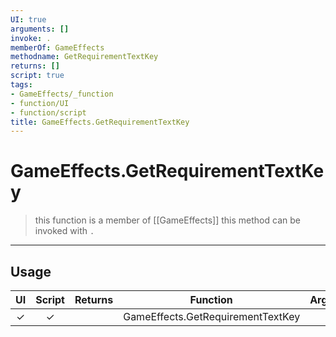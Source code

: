 ```yaml
---
UI: true
arguments: []
invoke: .
memberOf: GameEffects
methodname: GetRequirementTextKey
returns: []
script: true
tags:
- GameEffects/_function
- function/UI
- function/script
title: GameEffects.GetRequirementTextKey
---
```

# GameEffects.GetRequirementTextKey
> this function is a member of [[GameEffects]]
> this method can be invoked with `.`
-----
## Usage
|  UI | Script | Returns | Function | Arguments |
|:---:|:------:|-------:|:--------:|:---------|
|✓|✓||GameEffects.GetRequirementTextKey||
